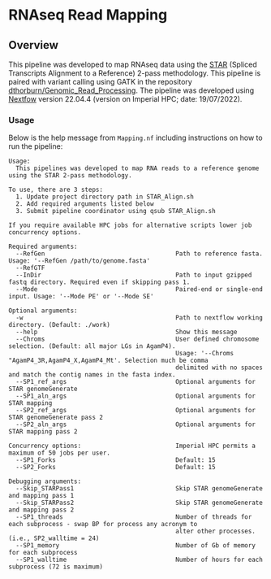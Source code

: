 # RNAseq Read Mapping
## Overview
This pipeline was developed to map RNAseq data using the [STAR](https://www.ncbi.nlm.nih.gov/pmc/articles/PMC3530905/) (Spliced Transcripts Alignment to a Reference) 2-pass methodology. This pipeline is paired with variant calling using GATK in the repository [dthorburn/Genomic_Read_Processing](https://github.com/dthorburn/Genomic_Read_Processing). The pipeline was developed using [Nextfow](https://www.nextflow.io/) version 22.04.4 (version on Imperial HPC; date: 19/07/2022). 

### Usage
Below is the help message from `Mapping.nf` including instructions on how to run the pipeline:
```
Usage:
  This pipelines was developed to map RNA reads to a reference genome using the STAR 2-pass methodology.

To use, there are 3 steps:
  1. Update project directory path in STAR_Align.sh
  2. Add required arguments listed below
  3. Submit pipeline coordinator using qsub STAR_Align.sh

If you require available HPC jobs for alternative scripts lower job concurrency options.

Required arguments:
  --RefGen                                    Path to reference fasta. Usage: '--RefGen /path/to/genome.fasta'
  --RefGTF                                      
  --InDir                                     Path to input gzipped fastq directory. Required even if skipping pass 1.
  --Mode                                      Paired-end or single-end input. Usage: '--Mode PE' or '--Mode SE'

Optional arguments:
  -w                                          Path to nextflow working directory. (Default: ./work)
  --help                                      Show this message
  --Chroms                                    User defined chromosome selection. (Default: all major LGs in AgamP4).
                                              Usage: '--Chroms "AgamP4_3R,AgamP4_X,AgamP4_Mt'. Selection much be comma
                                              delimited with no spaces and match the contig names in the fasta index.
  --SP1_ref_args                              Optional arguments for STAR genomeGenerate
  --SP1_aln_args                              Optional arguments for STAR mapping
  --SP2_ref_args                              Optional arguments for STAR genomeGenerate pass 2
  --SP2_aln_args                              Optional arguments for STAR mapping pass 2

Concurrency options:                          Imperial HPC permits a maximum of 50 jobs per user. 
  --SP1_Forks                                 Default: 15
  --SP2_Forks                                 Default: 15

Debugging arguments:
  --Skip_STARPass1                            Skip STAR genomeGenerate and mapping pass 1
  --Skip_STARPass2                            Skip STAR genomeGenerate and mapping pass 2
  --SP1_threads                               Number of threads for each subprocess - swap BP for process any acronym to
                                              alter other processes. (i.e., SP2_walltime = 24)
  --SP1_memory                                Number of Gb of memory for each subprocess
  --SP1_walltime                              Number of hours for each subprocess (72 is maximum)                            
```
